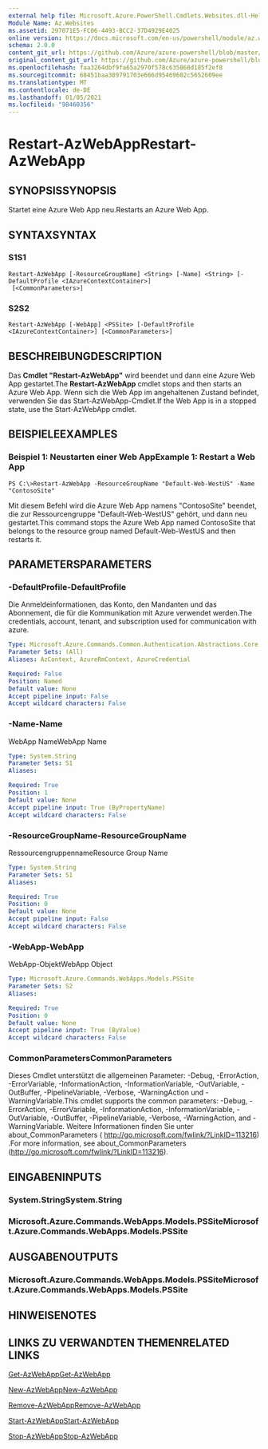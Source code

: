 ```yaml
---
external help file: Microsoft.Azure.PowerShell.Cmdlets.Websites.dll-Help.xml
Module Name: Az.Websites
ms.assetid: 297071E5-FC06-4493-BCC2-37D4929E4025
online version: https://docs.microsoft.com/en-us/powershell/module/az.websites/restart-azwebapp
schema: 2.0.0
content_git_url: https://github.com/Azure/azure-powershell/blob/master/src/Websites/Websites/help/Restart-AzWebApp.md
original_content_git_url: https://github.com/Azure/azure-powershell/blob/master/src/Websites/Websites/help/Restart-AzWebApp.md
ms.openlocfilehash: faa3264dbf9fa65a2970f578c635868d185f2ef8
ms.sourcegitcommit: 68451baa389791703e666d95469602c5652609ee
ms.translationtype: MT
ms.contentlocale: de-DE
ms.lasthandoff: 01/05/2021
ms.locfileid: "98460356"
---
```

# <span data-ttu-id="ee722-101">Restart-AzWebApp</span><span class="sxs-lookup"><span data-stu-id="ee722-101">Restart-AzWebApp</span></span>

## <span data-ttu-id="ee722-102">SYNOPSIS</span><span class="sxs-lookup"><span data-stu-id="ee722-102">SYNOPSIS</span></span>
<span data-ttu-id="ee722-103">Startet eine Azure Web App neu.</span><span class="sxs-lookup"><span data-stu-id="ee722-103">Restarts an Azure Web App.</span></span>

## <span data-ttu-id="ee722-104">SYNTAX</span><span class="sxs-lookup"><span data-stu-id="ee722-104">SYNTAX</span></span>

### <span data-ttu-id="ee722-105">S1</span><span class="sxs-lookup"><span data-stu-id="ee722-105">S1</span></span>
```
Restart-AzWebApp [-ResourceGroupName] <String> [-Name] <String> [-DefaultProfile <IAzureContextContainer>]
 [<CommonParameters>]
```

### <span data-ttu-id="ee722-106">S2</span><span class="sxs-lookup"><span data-stu-id="ee722-106">S2</span></span>
```
Restart-AzWebApp [-WebApp] <PSSite> [-DefaultProfile <IAzureContextContainer>] [<CommonParameters>]
```

## <span data-ttu-id="ee722-107">BESCHREIBUNG</span><span class="sxs-lookup"><span data-stu-id="ee722-107">DESCRIPTION</span></span>
<span data-ttu-id="ee722-108">Das **Cmdlet "Restart-AzWebApp"** wird beendet und dann eine Azure Web App gestartet.</span><span class="sxs-lookup"><span data-stu-id="ee722-108">The **Restart-AzWebApp** cmdlet stops and then starts an Azure Web App.</span></span>
<span data-ttu-id="ee722-109">Wenn sich die Web App im angehaltenen Zustand befindet, verwenden Sie das Start-AzWebApp-Cmdlet.</span><span class="sxs-lookup"><span data-stu-id="ee722-109">If the Web App is in a stopped state, use the Start-AzWebApp cmdlet.</span></span>

## <span data-ttu-id="ee722-110">BEISPIELE</span><span class="sxs-lookup"><span data-stu-id="ee722-110">EXAMPLES</span></span>

### <span data-ttu-id="ee722-111">Beispiel 1: Neustarten einer Web App</span><span class="sxs-lookup"><span data-stu-id="ee722-111">Example 1: Restart a Web App</span></span>
```
PS C:\>Restart-AzWebApp -ResourceGroupName "Default-Web-WestUS" -Name "ContosoSite"
```

<span data-ttu-id="ee722-112">Mit diesem Befehl wird die Azure Web App namens "ContosoSite" beendet, die zur Ressourcengruppe "Default-Web-WestUS" gehört, und dann neu gestartet.</span><span class="sxs-lookup"><span data-stu-id="ee722-112">This command stops the Azure Web App named ContosoSite that belongs to the resource group named Default-Web-WestUS and then restarts it.</span></span>

## <span data-ttu-id="ee722-113">PARAMETERS</span><span class="sxs-lookup"><span data-stu-id="ee722-113">PARAMETERS</span></span>

### <span data-ttu-id="ee722-114">-DefaultProfile</span><span class="sxs-lookup"><span data-stu-id="ee722-114">-DefaultProfile</span></span>
<span data-ttu-id="ee722-115">Die Anmeldeinformationen, das Konto, den Mandanten und das Abonnement, die für die Kommunikation mit Azure verwendet werden.</span><span class="sxs-lookup"><span data-stu-id="ee722-115">The credentials, account, tenant, and subscription used for communication with azure.</span></span>

```yaml
Type: Microsoft.Azure.Commands.Common.Authentication.Abstractions.Core.IAzureContextContainer
Parameter Sets: (All)
Aliases: AzContext, AzureRmContext, AzureCredential

Required: False
Position: Named
Default value: None
Accept pipeline input: False
Accept wildcard characters: False
```

### <span data-ttu-id="ee722-116">-Name</span><span class="sxs-lookup"><span data-stu-id="ee722-116">-Name</span></span>
<span data-ttu-id="ee722-117">WebApp Name</span><span class="sxs-lookup"><span data-stu-id="ee722-117">WebApp Name</span></span>

```yaml
Type: System.String
Parameter Sets: S1
Aliases:

Required: True
Position: 1
Default value: None
Accept pipeline input: True (ByPropertyName)
Accept wildcard characters: False
```

### <span data-ttu-id="ee722-118">-ResourceGroupName</span><span class="sxs-lookup"><span data-stu-id="ee722-118">-ResourceGroupName</span></span>
<span data-ttu-id="ee722-119">Ressourcengruppenname</span><span class="sxs-lookup"><span data-stu-id="ee722-119">Resource Group Name</span></span>

```yaml
Type: System.String
Parameter Sets: S1
Aliases:

Required: True
Position: 0
Default value: None
Accept pipeline input: False
Accept wildcard characters: False
```

### <span data-ttu-id="ee722-120">-WebApp</span><span class="sxs-lookup"><span data-stu-id="ee722-120">-WebApp</span></span>
<span data-ttu-id="ee722-121">WebApp-Objekt</span><span class="sxs-lookup"><span data-stu-id="ee722-121">WebApp Object</span></span>

```yaml
Type: Microsoft.Azure.Commands.WebApps.Models.PSSite
Parameter Sets: S2
Aliases:

Required: True
Position: 0
Default value: None
Accept pipeline input: True (ByValue)
Accept wildcard characters: False
```

### <span data-ttu-id="ee722-122">CommonParameters</span><span class="sxs-lookup"><span data-stu-id="ee722-122">CommonParameters</span></span>
<span data-ttu-id="ee722-123">Dieses Cmdlet unterstützt die allgemeinen Parameter: -Debug, -ErrorAction, -ErrorVariable, -InformationAction, -InformationVariable, -OutVariable, -OutBuffer, -PipelineVariable, -Verbose, -WarningAction und -WarningVariable.</span><span class="sxs-lookup"><span data-stu-id="ee722-123">This cmdlet supports the common parameters: -Debug, -ErrorAction, -ErrorVariable, -InformationAction, -InformationVariable, -OutVariable, -OutBuffer, -PipelineVariable, -Verbose, -WarningAction, and -WarningVariable.</span></span> <span data-ttu-id="ee722-124">Weitere Informationen finden Sie unter about_CommonParameters ( http://go.microsoft.com/fwlink/?LinkID=113216) .</span><span class="sxs-lookup"><span data-stu-id="ee722-124">For more information, see about_CommonParameters (http://go.microsoft.com/fwlink/?LinkID=113216).</span></span>

## <span data-ttu-id="ee722-125">EINGABEN</span><span class="sxs-lookup"><span data-stu-id="ee722-125">INPUTS</span></span>

### <span data-ttu-id="ee722-126">System.String</span><span class="sxs-lookup"><span data-stu-id="ee722-126">System.String</span></span>

### <span data-ttu-id="ee722-127">Microsoft.Azure.Commands.WebApps.Models.PSSite</span><span class="sxs-lookup"><span data-stu-id="ee722-127">Microsoft.Azure.Commands.WebApps.Models.PSSite</span></span>

## <span data-ttu-id="ee722-128">AUSGABEN</span><span class="sxs-lookup"><span data-stu-id="ee722-128">OUTPUTS</span></span>

### <span data-ttu-id="ee722-129">Microsoft.Azure.Commands.WebApps.Models.PSSite</span><span class="sxs-lookup"><span data-stu-id="ee722-129">Microsoft.Azure.Commands.WebApps.Models.PSSite</span></span>

## <span data-ttu-id="ee722-130">HINWEISE</span><span class="sxs-lookup"><span data-stu-id="ee722-130">NOTES</span></span>

## <span data-ttu-id="ee722-131">LINKS ZU VERWANDTEN THEMEN</span><span class="sxs-lookup"><span data-stu-id="ee722-131">RELATED LINKS</span></span>

[<span data-ttu-id="ee722-132">Get-AzWebApp</span><span class="sxs-lookup"><span data-stu-id="ee722-132">Get-AzWebApp</span></span>](./Get-AzWebApp.md)

[<span data-ttu-id="ee722-133">New-AzWebApp</span><span class="sxs-lookup"><span data-stu-id="ee722-133">New-AzWebApp</span></span>](./New-AzWebApp.md)

[<span data-ttu-id="ee722-134">Remove-AzWebApp</span><span class="sxs-lookup"><span data-stu-id="ee722-134">Remove-AzWebApp</span></span>](./Remove-AzWebApp.md)

[<span data-ttu-id="ee722-135">Start-AzWebApp</span><span class="sxs-lookup"><span data-stu-id="ee722-135">Start-AzWebApp</span></span>](./Start-AzWebApp.md)

[<span data-ttu-id="ee722-136">Stop-AzWebApp</span><span class="sxs-lookup"><span data-stu-id="ee722-136">Stop-AzWebApp</span></span>](./Stop-AzWebApp.md)


